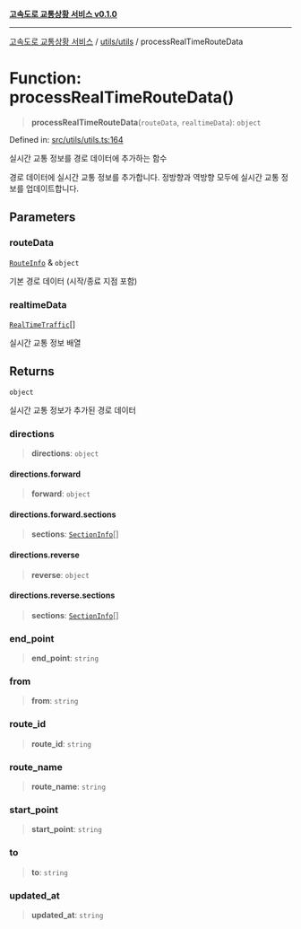[**고속도로 교통상황 서비스 v0.1.0**](../../../README.md)

***

[고속도로 교통상황 서비스](../../../modules.md) / [utils/utils](../README.md) / processRealTimeRouteData

# Function: processRealTimeRouteData()

> **processRealTimeRouteData**(`routeData`, `realtimeData`): `object`

Defined in: [src/utils/utils.ts:164](https://github.com/ksheyon123/road-status-preview/blob/d56258a23fae54155a9cd30000ae39fff6269a67/src/utils/utils.ts#L164)

실시간 교통 정보를 경로 데이터에 추가하는 함수

경로 데이터에 실시간 교통 정보를 추가합니다.
정방향과 역방향 모두에 실시간 교통 정보를 업데이트합니다.

## Parameters

### routeData

[`RouteInfo`](../../../types/type-aliases/RouteInfo.md) & `object`

기본 경로 데이터 (시작/종료 지점 포함)

### realtimeData

[`RealTimeTraffic`](../../../types/type-aliases/RealTimeTraffic.md)[]

실시간 교통 정보 배열

## Returns

`object`

실시간 교통 정보가 추가된 경로 데이터

### directions

> **directions**: `object`

#### directions.forward

> **forward**: `object`

#### directions.forward.sections

> **sections**: [`SectionInfo`](../../../types/type-aliases/SectionInfo.md)[]

#### directions.reverse

> **reverse**: `object`

#### directions.reverse.sections

> **sections**: [`SectionInfo`](../../../types/type-aliases/SectionInfo.md)[]

### end\_point

> **end\_point**: `string`

### from

> **from**: `string`

### route\_id

> **route\_id**: `string`

### route\_name

> **route\_name**: `string`

### start\_point

> **start\_point**: `string`

### to

> **to**: `string`

### updated\_at

> **updated\_at**: `string`

